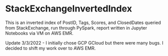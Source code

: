 # StackExchangeInvertedIndex
This is an inverted index of PostID, Tags, Scores, and ClosedDates queried from StackExchange, 
run through PySpark,
report written in Jupyter Notebooks 
via VM on AWS EMR.

Update 3/3/2022 - I initially chose GCP GCloud but there were many bugs. I decided to shift my work over to AWS EMR. 
